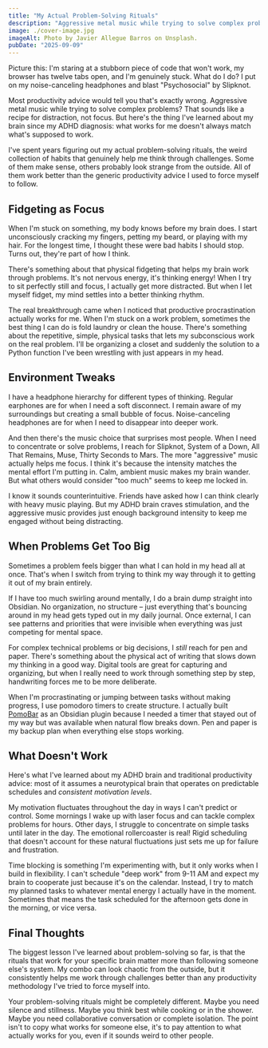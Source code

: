 ```yaml
---
title: "My Actual Problem-Solving Rituals"
description: "Aggressive metal music while trying to solve complex problems? That sounds like a recipe for distraction, not focus. But here's the thing I've learned about my brain since my ADHD diagnosis: what works for me doesn't always match what's supposed to work."
image: ./cover-image.jpg
imageAlt: Photo by Javier Allegue Barros on Unsplash.
pubDate: "2025-09-09"
---
```


Picture this: I'm staring at a stubborn piece of code that won't work, my browser has twelve tabs open, and I'm genuinely stuck. What do I do? I put on my noise-canceling headphones and blast "Psychosocial" by Slipknot.

Most productivity advice would tell you that's exactly wrong. Aggressive metal music while trying to solve complex problems? That sounds like a recipe for distraction, not focus. But here's the thing I've learned about my brain since my ADHD diagnosis: what works for me doesn't always match what's supposed to work.

I've spent years figuring out my actual problem-solving rituals, the weird collection of habits that genuinely help me think through challenges. Some of them make sense, others probably look strange from the outside. All of them work better than the generic productivity advice I used to force myself to follow.

## Fidgeting as Focus

When I'm stuck on something, my body knows before my brain does. I start unconsciously cracking my fingers, petting my beard, or playing with my hair. For the longest time, I thought these were bad habits I should stop. Turns out, they're part of how I think.

There's something about that physical fidgeting that helps my brain work through problems. It's not nervous energy, it's thinking energy! When I try to sit perfectly still and focus, I actually get more distracted. But when I let myself fidget, my mind settles into a better thinking rhythm.

The real breakthrough came when I noticed that productive procrastination actually works for me. When I'm stuck on a work problem, sometimes the best thing I can do is fold laundry or clean the house. There's something about the repetitive, simple, physical tasks that lets my subconscious work on the real problem. I'll be organizing a closet and suddenly the solution to a Python function I've been wrestling with just appears in my head.

## Environment Tweaks

I have a headphone hierarchy for different types of thinking. Regular earphones are for when I need a soft disconnect. I remain aware of my surroundings but creating a small bubble of focus. Noise-canceling headphones are for when I need to disappear into deeper work.

And then there's the music choice that surprises most people. When I need to concentrate or solve problems, I reach for Slipknot, System of a Down, All That Remains, Muse, Thirty Seconds to Mars. The more "aggressive" music actually helps me focus. I think it's because the intensity matches the mental effort I'm putting in. Calm, ambient music makes my brain wander. But what others would consider "too much" seems to keep me locked in.

I know it sounds counterintuitive. Friends have asked how I can think clearly with heavy music playing. But my ADHD brain craves stimulation, and the aggressive music provides just enough background intensity to keep me engaged without being distracting.

## When Problems Get Too Big

Sometimes a problem feels bigger than what I can hold in my head all at once. That's when I switch from trying to think my way through it to getting it out of my brain entirely.

If I have too much swirling around mentally, I do a brain dump straight into Obsidian. No organization, no structure – just everything that's bouncing around in my head gets typed out in my daily journal. Once external, I can see patterns and priorities that were invisible when everything was just competing for mental space.

For complex technical problems or big decisions, I _still_ reach for pen and paper. There's something about the physical act of writing that slows down my thinking in a good way. Digital tools are great for capturing and organizing, but when I really need to work through something step by step, handwriting forces me to be more deliberate.

When I'm procrastinating or jumping between tasks without making progress, I use pomodoro timers to create structure. I actually built [PomoBar](https://github.com/semanticdata/obsidian-pomodoro) as an Obsidian plugin because I needed a timer that stayed out of my way but was available when natural flow breaks down. Pen and paper is my backup plan when everything else stops working.

## What Doesn't Work

Here's what I've learned about my ADHD brain and traditional productivity advice: most of it assumes a neurotypical brain that operates on predictable schedules and _consistent motivation levels_.

My motivation fluctuates throughout the day in ways I can't predict or control. Some mornings I wake up with laser focus and can tackle complex problems for hours. Other days, I struggle to concentrate on simple tasks until later in the day. The emotional rollercoaster is real! Rigid scheduling that doesn't account for these natural fluctuations just sets me up for failure and frustration.

Time blocking is something I'm experimenting with, but it only works when I build in flexibility. I can't schedule "deep work" from 9-11 AM and expect my brain to cooperate just because it's on the calendar. Instead, I try to match my planned tasks to whatever mental energy I actually have in the moment. Sometimes that means the task scheduled for the afternoon gets done in the morning, or vice versa.

## Final Thoughts

The biggest lesson I've learned about problem-solving so far, is that the rituals that work for your specific brain matter more than following someone else's system. My combo can look chaotic from the outside, but it consistently helps me work through challenges better than any productivity methodology I've tried to force myself into.

Your problem-solving rituals might be completely different. Maybe you need silence and stillness. Maybe you think best while cooking or in the shower. Maybe you need collaborative conversation or complete isolation. The point isn't to copy what works for someone else, it's to pay attention to what actually works for you, even if it sounds weird to other people.
